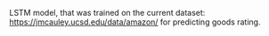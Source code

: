 LSTM model, that was trained on the current dataset: https://jmcauley.ucsd.edu/data/amazon/ for predicting goods rating.
